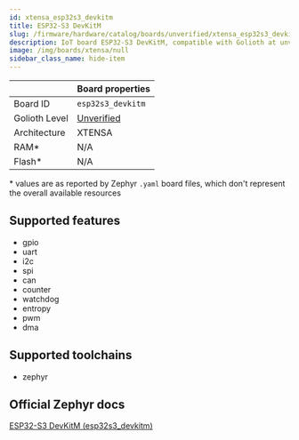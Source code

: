```yaml
---
id: xtensa_esp32s3_devkitm
title: ESP32-S3 DevKitM
slug: /firmware/hardware/catalog/boards/unverified/xtensa_esp32s3_devkitm
description: IoT board ESP32-S3 DevKitM, compatible with Golioth at unverified level.
image: /img/boards/xtensa/null
sidebar_class_name: hide-item
---
```


[//]: # (This is an auto-generated file, do not edit! Changes to it will be lost upon re-generation)



|                | Board properties     |
| -------------  | -------------------- |
| Board ID       | `esp32s3_devkitm` |
| Golioth Level  | [Unverified](/firmware/hardware#unverified-boards) |
| Architecture   | XTENSA |
| RAM*           | N/A |
| Flash*         | N/A |

\* values are as reported by Zephyr `.yaml` board files, which don't represent the overall available resources



## Supported features

* gpio
* uart
* i2c
* spi
* can
* counter
* watchdog
* entropy
* pwm
* dma

## Supported toolchains

* zephyr

## Official Zephyr docs

[ESP32-S3 DevKitM (esp32s3_devkitm)](https://docs.zephyrproject.org/latest/boards/xtensa/esp32s3_devkitm/doc/index.html)
